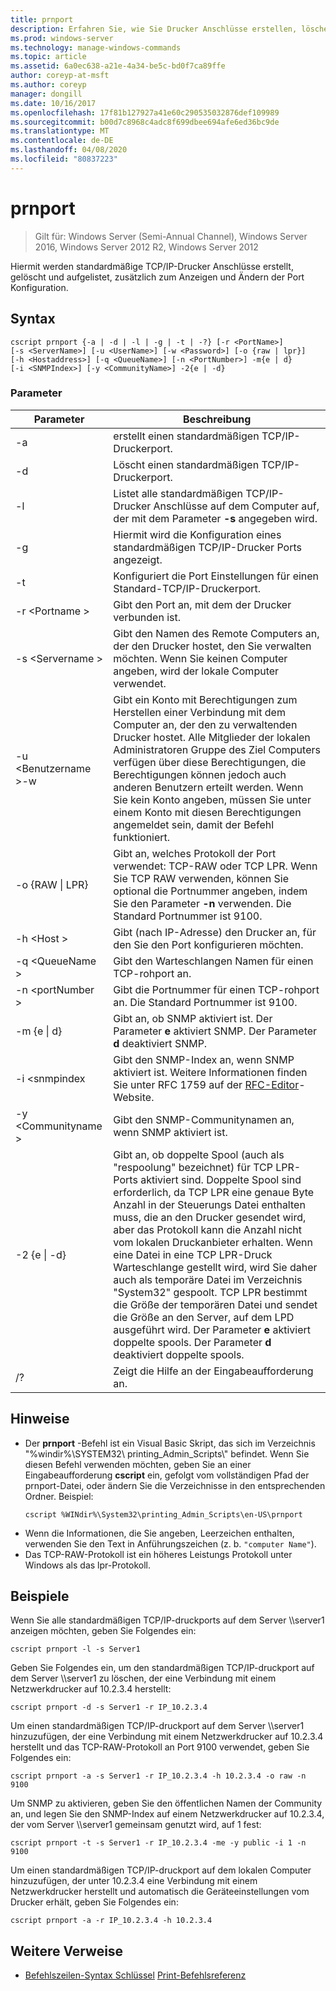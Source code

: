 ```yaml
---
title: prnport
description: Erfahren Sie, wie Sie Drucker Anschlüsse erstellen, löschen und auflisten.
ms.prod: windows-server
ms.technology: manage-windows-commands
ms.topic: article
ms.assetid: 6a0ec638-a21e-4a34-be5c-bd0f7ca89ffe
author: coreyp-at-msft
ms.author: coreyp
manager: dongill
ms.date: 10/16/2017
ms.openlocfilehash: 17f81b127927a41e60c290535032876def109989
ms.sourcegitcommit: b00d7c8968c4adc8f699dbee694afe6ed36bc9de
ms.translationtype: MT
ms.contentlocale: de-DE
ms.lasthandoff: 04/08/2020
ms.locfileid: "80837223"
---
```

# <a name="prnport"></a>prnport

>Gilt für: Windows Server (Semi-Annual Channel), Windows Server 2016, Windows Server 2012 R2, Windows Server 2012

Hiermit werden standardmäßige TCP/IP-Drucker Anschlüsse erstellt, gelöscht und aufgelistet, zusätzlich zum Anzeigen und Ändern der Port Konfiguration.

## <a name="syntax"></a>Syntax
```
cscript prnport {-a | -d | -l | -g | -t | -?} [-r <PortName>] 
[-s <ServerName>] [-u <UserName>] [-w <Password>] [-o {raw | lpr}] 
[-h <Hostaddress>] [-q <QueueName>] [-n <PortNumber>] -m{e | d} 
[-i <SNMPIndex>] [-y <CommunityName>] -2{e | -d}
```

### <a name="parameters"></a>Parameter

|          Parameter           |                                                                                                                                                                                                                                                                                                     Beschreibung                                                                                                                                                                                                                                                                                                      |
|------------------------------|----------------------------------------------------------------------------------------------------------------------------------------------------------------------------------------------------------------------------------------------------------------------------------------------------------------------------------------------------------------------------------------------------------------------------------------------------------------------------------------------------------------------------------------------------------------------------------------------------------------------|
|              -a              |                                                                                                                                                                                                                                                                                       erstellt einen standardmäßigen TCP/IP-Druckerport.                                                                                                                                                                                                                                                                                        |
|              -d              |                                                                                                                                                                                                                                                                                       Löscht einen standardmäßigen TCP/IP-Druckerport.                                                                                                                                                                                                                                                                                        |
|              -l              |                                                                                                                                                                                                                                                             Listet alle standardmäßigen TCP/IP-Drucker Anschlüsse auf dem Computer auf, der mit dem Parameter **-s** angegeben wird.                                                                                                                                                                                                                                                             |
|              -g              |                                                                                                                                                                                                                                                                            Hiermit wird die Konfiguration eines standardmäßigen TCP/IP-Drucker Ports angezeigt.                                                                                                                                                                                                                                                                             |
|              -t              |                                                                                                                                                                                                                                                                           Konfiguriert die Port Einstellungen für einen Standard-TCP/IP-Druckerport.                                                                                                                                                                                                                                                                           |
|        -r \<Portname >        |                                                                                                                                                                                                                                                                                Gibt den Port an, mit dem der Drucker verbunden ist.                                                                                                                                                                                                                                                                                 |
|       -s \<Servername >       |                                                                                                                                                                                                                               Gibt den Namen des Remote Computers an, der den Drucker hostet, den Sie verwalten möchten. Wenn Sie keinen Computer angeben, wird der lokale Computer verwendet.                                                                                                                                                                                                                                |
| -u \<Benutzername >-w <Password> |                                                                                                              Gibt ein Konto mit Berechtigungen zum Herstellen einer Verbindung mit dem Computer an, der den zu verwaltenden Drucker hostet. Alle Mitglieder der lokalen Administratoren Gruppe des Ziel Computers verfügen über diese Berechtigungen, die Berechtigungen können jedoch auch anderen Benutzern erteilt werden. Wenn Sie kein Konto angeben, müssen Sie unter einem Konto mit diesen Berechtigungen angemeldet sein, damit der Befehl funktioniert.                                                                                                               |
|     -o {RAW &#124; LPR}      |                                                                                                                                                                                                              Gibt an, welches Protokoll der Port verwendet: TCP-RAW oder TCP LPR. Wenn Sie TCP RAW verwenden, können Sie optional die Portnummer angeben, indem Sie den Parameter **-n** verwenden. Die Standard Portnummer ist 9100.                                                                                                                                                                                                              |
|      -h \<Host >       |                                                                                                                                                                                                                                                                   Gibt (nach IP-Adresse) den Drucker an, für den Sie den Port konfigurieren möchten.                                                                                                                                                                                                                                                                    |
|       -q \<QueueName >        |                                                                                                                                                                                                                                                                                     Gibt den Warteschlangen Namen für einen TCP-rohport an.                                                                                                                                                                                                                                                                                     |
|       -n \<portNumber >       |                                                                                                                                                                                                                                                                    Gibt die Portnummer für einen TCP-rohport an. Die Standard Portnummer ist 9100.                                                                                                                                                                                                                                                                    |
|        -m {e &#124; d}        |                                                                                                                                                                                                                                                       Gibt an, ob SNMP aktiviert ist. Der Parameter **e** aktiviert SNMP. Der Parameter **d** deaktiviert SNMP.                                                                                                                                                                                                                                                        |
|        -i \<snmpindex        |                                                                                                                                                                                                                             Gibt den SNMP-Index an, wenn SNMP aktiviert ist. Weitere Informationen finden Sie unter RFC 1759 auf der [RFC-Editor](https://go.microsoft.com/fwlink/?LinkId=569)-Website.                                                                                                                                                                                                                              |
|     -y \<Communityname >      |                                                                                                                                                                                                                                                                                Gibt den SNMP-Communitynamen an, wenn SNMP aktiviert ist.                                                                                                                                                                                                                                                                                |
|       -2 {e &#124; -d}        | Gibt an, ob doppelte Spool (auch als "respoolung" bezeichnet) für TCP LPR-Ports aktiviert sind. Doppelte Spool sind erforderlich, da TCP LPR eine genaue Byte Anzahl in der Steuerungs Datei enthalten muss, die an den Drucker gesendet wird, aber das Protokoll kann die Anzahl nicht vom lokalen Druckanbieter erhalten. Wenn eine Datei in eine TCP LPR-Druck Warteschlange gestellt wird, wird Sie daher auch als temporäre Datei im Verzeichnis "System32" gespoolt. TCP LPR bestimmt die Größe der temporären Datei und sendet die Größe an den Server, auf dem LPD ausgeführt wird. Der Parameter **e** aktiviert doppelte spools. Der Parameter **d** deaktiviert doppelte spools. |
|              /?              |                                                                                                                                                                                                                                                                                         Zeigt die Hilfe an der Eingabeaufforderung an.                                                                                                                                                                                                                                                                                         |

## <a name="remarks"></a>Hinweise
-   Der **prnport** -Befehl ist ein Visual Basic Skript, das sich im Verzeichnis "%windir%\SYSTEM32\ printing_Admin_Scripts\\<language>" befindet. Wenn Sie diesen Befehl verwenden möchten, geben Sie an einer Eingabeaufforderung **cscript** ein, gefolgt vom vollständigen Pfad der prnport-Datei, oder ändern Sie die Verzeichnisse in den entsprechenden Ordner. Beispiel:
    ```
    cscript %WINdir%\System32\printing_Admin_Scripts\en-US\prnport
    ```
-   Wenn die Informationen, die Sie angeben, Leerzeichen enthalten, verwenden Sie den Text in Anführungszeichen (z. b. `"computer Name"`).
-   Das TCP-RAW-Protokoll ist ein höheres Leistungs Protokoll unter Windows als das lpr-Protokoll.

## <a name="examples"></a><a name="BKMK_examples"></a>Beispiele
Wenn Sie alle standardmäßigen TCP/IP-druckports auf dem Server \\\server1 anzeigen möchten, geben Sie Folgendes ein:
```
cscript prnport -l -s Server1
```
Geben Sie Folgendes ein, um den standardmäßigen TCP/IP-druckport auf dem Server \\\server1 zu löschen, der eine Verbindung mit einem Netzwerkdrucker auf 10.2.3.4 herstellt:
```
cscript prnport -d -s Server1 -r IP_10.2.3.4
```
Um einen standardmäßigen TCP/IP-druckport auf dem Server \\\server1 hinzuzufügen, der eine Verbindung mit einem Netzwerkdrucker auf 10.2.3.4 herstellt und das TCP-RAW-Protokoll an Port 9100 verwendet, geben Sie Folgendes ein:
```
cscript prnport -a -s Server1 -r IP_10.2.3.4 -h 10.2.3.4 -o raw -n 9100
```
Um SNMP zu aktivieren, geben Sie den öffentlichen Namen der Community an, und legen Sie den SNMP-Index auf einem Netzwerkdrucker auf 10.2.3.4, der vom Server \\\server1 gemeinsam genutzt wird, auf 1 fest:
```
cscript prnport -t -s Server1 -r IP_10.2.3.4 -me -y public -i 1 -n 9100
```
Um einen standardmäßigen TCP/IP-druckport auf dem lokalen Computer hinzuzufügen, der unter 10.2.3.4 eine Verbindung mit einem Netzwerkdrucker herstellt und automatisch die Geräteeinstellungen vom Drucker erhält, geben Sie Folgendes ein:
```
cscript prnport -a -r IP_10.2.3.4 -h 10.2.3.4
```

## <a name="additional-references"></a>Weitere Verweise
- [Befehlszeilen-Syntax Schlüssel](command-line-syntax-key.md)
[Print-Befehlsreferenz](print-command-reference.md)
